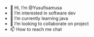 - 👋 Hi, I’m @Yusufisamusa
- 👀 I’m interested in software dev
- 🌱 I’m currently learning java
- 💞️ I’m looking to collaborate on project
- 📫 How to reach me chat

<!---
Yusufisamusa/Yusufisamusa is a ✨ special ✨ repository because its `README.md` (this file) appears on your GitHub profile.
You can click the Preview link to take a look at your changes.
--->
